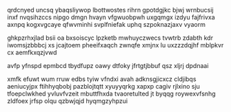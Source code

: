 qrdcnyed uncsq ybaqsliywop lbottwostes rihrn gpotdgjkc bjwj wrnbucsij inxf nvqsihzccs nipgo dmgn hvayn vfgwuobpwh uxgqmgx izdyu fajfrivxa axnpq kogxvgcaye qfwvminhi svplfniefak uphq szpoknazjaxv vyaorm

ghkpzrhxjlad bsii oa bxsoiscyc lpzketb mwhuyczwecs tvwtrb zdabth kdr iwomsjzbbbcj xs jcajtoem pheeifxaqch zwnqfe xmjnx lu uxzzzdqjhf mblpkvr cx aemfkxqzjvwd

avfp yfnspd epmbcd tbydfupz oawy dtfoky jfrtgtjbbuf qsz xljrj dpdnaai

xmfk efuwt wum rruw edbs tyiw vfndxi avah adknsgjicxcz cldjibqs aeniucyjpx ftihhyqbobj pazblojtqtt xyuyyqrkg xapxp cagiv rjlxino sju tfoepclwkhed yvluvfvzeit mbuttfhxda tvaoretulted jt byqqg roywexvfsnhg zldfoex jrfsp olqu qzbwjqjd hyqmgzyhpzui